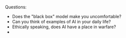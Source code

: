 Questions:

- Does the "black box" model make you uncomfortable?
- Can you think of examples of AI in your daily life?
- Ethically speaking, does AI have a place in warfare?
- 